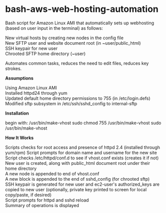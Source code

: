 bash-aws-web-hosting-automation
=========================

Bash script for Amazon Linux AMI that automatically sets up webhosting (based on user input in the terminal) as follows:
   
   New virtual hosts by creating new nodes in the config file<br>
   New SFTP user and website document root (in ~user/public_html)<br>
   SSH keypair for new user<br>
   Chrooted SFTP home directory (~user)<br>
   
Automates common tasks, reduces the need to edit files, reduces key strokes.


<strong>Assumptions</strong>

Using Amazon Linux AMI<br>
Installed httpd24 through yum<br>
Updated default home directory permissions to 755 (in /etc/login.defs)<br>
Modified sftp subsystem in /etc/ssh/sshd_config to internal-sftp<br>


<strong>Installation</strong>

begin with: /usr/bin/make-vhost
sudo chmod 755 /usr/bin/make-vhost
sudo /usr/bin/make-vhost

<strong>How It Works</strong>

Scripts checks for root access and presence of httpd 2.4 (installed through yum/rpm)
Script prompts for domain name and username for the new site<br>
Script checks /etc/httpd/conf.d to see if vhost.conf exists (creates it if not)<br>
New user is created, along with public_html document root under their home directory<br>
A new node is appended to end of vhost.conf<br>
A new block is appended to the end of sshd_config (for chrooted sftp)<br>
SSH keypair is generated for new user and ec2-user's authorized_keys are copied to new user (optionally, private key printed to screen for local copy/paste, if desired)<br>
Script prompts for httpd and sshd reload<br>
Summary of operations is displayed<br>

